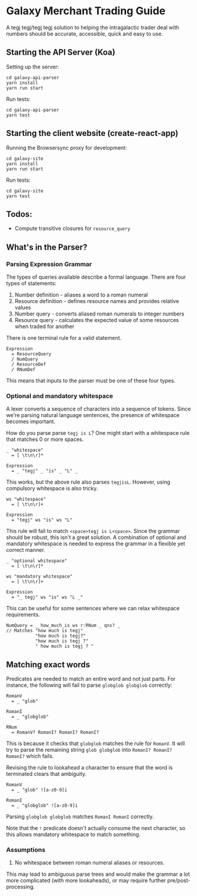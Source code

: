 # Galaxy Merchant Trading Guide

A tegj tegj/tegj tegj solution to helping the intragalactic trader deal with numbers should be accurate, accessible, quick and easy to use.

## Starting the API Server (Koa)

Setting up the server:

    cd galaxy-api-parser
    yarn install
    yarn run start
    
Run tests:

    cd galaxy-api-parser
    yarn test
    
## Starting the client website (create-react-app)

Running the Browsersync proxy for development:

    cd galaxy-site
    yarn install
    yarn run start
    
Run tests:
        
    cd galaxy-site
    yarn test

## Todos:

-   Compute transitive closures for `resource_query`

## What's in the Parser?

### Parsing Expression Grammar

The types of queries available describe a formal language. There are four types of statements:

1.  Number definition - aliases a word to a roman numeral
2.  Resource definition - defines resource names and provides relative values
3.  Number query - converts aliased roman numerals to integer numbers
4.  Resource query - calculates the expected value of some resources when traded for another

There is one terminal rule for a valid statement.

    Expression
      = ResourceQuery
      / NumQuery
      / ResourceDef
      / RNumDef

This means that inputs to the parser must be one of these four types.


### Optional and mandatory whitespace

A lexer converts a sequence of characters into a sequence of tokens. Since we're parsing natural language sentences, the presence of whitespace becomes important.

How do you parse parse `tegj is L`? One might start with a whitespace rule that matches 0 or more spaces.

    _ "whitespace"
      = [ \t\n\r]*
      
    Expression
      = _ "tegj" _ "is" _ "L" _

This works, but the above rule also parses `tegjisL`. However, using compulsory whitespace is also tricky.
      
    ws "whitespace"
      = [ \t\n\r]+
      
    Expression
      = "tegj" ws "is" ws "L"
      
This rule will fail to match `<space>tegj is L<space>`. Since the grammar should be robust, this isn't a great solution. A combination of optional and mandatory whitespace is needed to express the grammar in a flexible yet correct manner.

    _ "optional whitespace"
      = [ \t\n\r]*
    
    ws "mandatory whitespace"
      = [ \t\n\r]+
      
    Expression
      = "_ tegj" ws "is" ws "L _"

This can be useful for some sentences where we can relax whitespace requirements.

    NumQuery = _ how_much_is ws r:RNum _ qns? _
    // Matches "how much is tegj"
               "how much is tegj?"
               "how much is tegj ?"
               " how much is tegj ? "

## Matching exact words

Predicates are needed to match an entire word and not just parts. For instance, the following will fail to parse `globglob globglob` correctly:

    RomanV
      = _ "glob"

    RomanI
      = _ "globglob"
      
    RNum
      = RomanV? RomanI? RomanI? RomanI?
      
This is because it checks that `globglob` matches the rule for `RomanV`. It will try to parse the remaining string `glob globglob` into `RomanI? RomanI? RomanI?` which fails.

Revising the rule to lookahead a character to ensure that the word is terminated clears that ambiguity.

    RomanV
      = _ "glob" ![a-z0-9]i

    RomanI
      = _ "globglob" ![a-z0-9]i
      
Parsing `globglob globglob` matches `RomanI RomanI` correctly.

Note that the `!` predicate doesn't actually consume the next character, so this allows mandatory whitespace to match something.
      
### Assumptions

1.   No whitespace between roman numeral aliases or resources. 

This may lead to ambiguous parse trees and would make the grammar a lot more complicated (with more lookaheads), or may require further pre/post-processing. 

